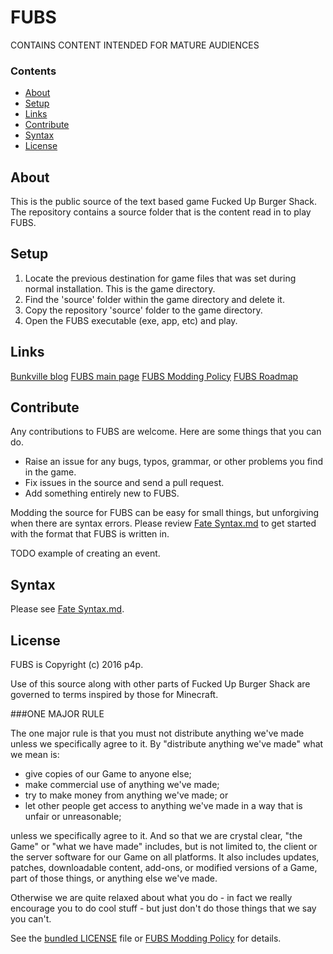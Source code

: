 # FUBS

CONTAINS CONTENT INTENDED FOR MATURE AUDIENCES

### Contents

- [About](#About)
- [Setup](#Setup)
- [Links](#Links)
- [Contribute](#Contribute)
- [Syntax](#Syntax)
- [License](#License)

## <a id="About">About</a>

This is the public source of the text based game Fucked Up Burger Shack. The repository contains a source folder that is the content read in to play FUBS.

## <a id="Setup">Setup</a>

1. Locate the previous destination for game files that was set during normal installation. This is the game directory.
2. Find the 'source' folder within the game directory and delete it.
3. Copy the repository 'source' folder to the game directory.
4. Open the FUBS executable (exe, app, etc) and play.

## <a id="Links">Links</a>

[Bunkville blog](https://bunkville.blogspot.com)
[FUBS main page](https://bunkville.blogspot.com/p/fucked-up-burger-shack.html)
[FUBS Modding Policy](https://bunkville.blogspot.com/p/fucked-up-burger-shack-modding-policy.html)
[FUBS Roadmap](https://bunkville.blogspot.com/p/fubs-roadmap.html)


## <a id="Contribute">Contribute</a>

Any contributions to FUBS are welcome. Here are some things that you can do.

- Raise an issue for any bugs, typos, grammar, or other problems you find in the game.
- Fix issues in the source and send a pull request.
- Add something entirely new to FUBS.

Modding the source for FUBS can be easy for small things, but unforgiving when there are syntax errors. Please review <a href="https://github.com/prayForPlague/FUBS/blob/master/Fate Syntax.md">Fate Syntax.md</a> to get started with the format that FUBS is written in.

TODO example of creating an event.

## <a id="Syntax">Syntax</a>

Please see <a href="https://github.com/prayForPlague/FUBS/blob/master/Fate Syntax.md">Fate Syntax.md</a>.

## <a id="License">License</a>

FUBS is Copyright (c) 2016 p4p.

Use of this source along with other parts of Fucked Up Burger Shack are governed to terms inspired by those for Minecraft.

###ONE MAJOR RULE

The one major rule is that you must not distribute anything we've made unless we specifically agree to it. By "distribute anything we've made" what we mean is:

- give copies of our Game to anyone else;
- make commercial use of anything we've made;
- try to make money from anything we've made; or
- let other people get access to anything we've made in a way that is unfair or unreasonable;

unless we specifically agree to it. And so that we are crystal clear, "the Game" or "what we have made" includes, but is not limited to, the client or the server software for our Game on all platforms. It also includes updates, patches, downloadable content, add-ons, or modified versions of a Game, part of those things, or anything else we've made.

Otherwise we are quite relaxed about what you do - in fact we really encourage you to do cool stuff - but just don't do those things that we say you can't.

See the [bundled LICENSE](https://github.com/prayForPlague/FUBS/blob/master/LICENSE) file or [FUBS Modding Policy](https://bunkville.blogspot.com/p/fucked-up-burger-shack-modding-policy.html) for details.

